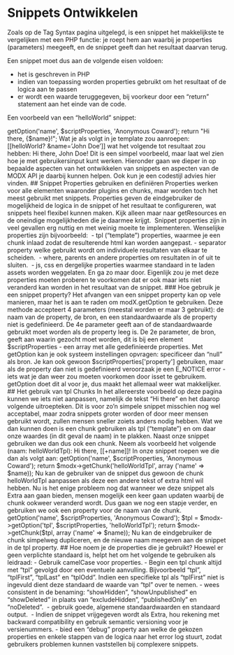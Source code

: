 # Snippets Ontwikkelen

Zoals op de Tag Syntax pagina uitgelegd, is een snippet het makkelijkste te vergelijken met een PHP functie: je roept hem aan waarbij je properties (parameters) meegeeft, en de snippet geeft dan het resultaat daarvan terug.

Een snippet moet dus aan de volgende eisen voldoen:
- het is geschreven in PHP
- indien van toepassing worden properties gebruikt om het resultaat of de logica aan te passen
- er wordt een waarde teruggegeven, bij voorkeur door een “return” statement aan het einde van de code.

Een voorbeeld van een “helloWorld” snippet:

<?php
$name = $modx->getOption('name', $scriptProperties, 'Anonymous Coward');
return "Hi there, {$name}!";

Wat je als volgt in je template zou aanroepen:

[[helloWorld? &name=’John Doe’]]

wat het volgende tot resultaat zou hebben:

Hi there, John Doe!

Dit is een simpel voorbeeld, maar laat wel zien hoe je met gebruikersinput kunt werken.

Hieronder gaan we dieper in op bepaalde aspecten van het ontwikkelen van snippets en aspecten van de MODX API je daarbij kunnen helpen. Ook kun je een codestijl advies hier vinden.

## Snippet Properties gebruiken en definiëren
Properties werken voor alle elementen waaronder plugins en chunks, maar worden toch het meest gebruikt met snippets. Properties geven de eindgebruiker de mogelijkheid de logica in de snippet of het resultaat te configureren, wat snippets heel flexibel kunnen maken. Kijk alleen maar naar getResources en de oneindige mogelijkheden die je daarmee krijgt. 

Snippet properties zijn in veel gevallen erg nuttig en met weinig moeite te implementeren. Wenselijke properties zijn bijvoorbeeld: 
- tpl (“template”) properties, waarmee je een chunk inlaad zodat de resulterende html kan worden aangepast.
- separator property welke gebruikt wordt om individuele resultaten van elkaar te scheiden. 
- where, parents en andere properties om resultaten in of uit te sluiten. 
- js, css en dergelijke properties waarmee standaard in te laden assets worden weggelaten.
En ga zo maar door. Eigenlijk zou je met deze properties moeten proberen te voorkomen dat er ook maar iets niet veranderd kan worden in het resultaat van de snippet.

### Hoe gebruik je een snippet property?
Het afvangen van een snippet property kan op vele manieren, maar het is aan te raden om modX.getOption te gebruiken. Deze methode accepteert 4 parameters (meestal worden er maar 3 gebruikt): de naam van de property, de bron, en een standaardwaarde als de property niet is gedefinieerd. De 4e parameter geeft aan of de standaardwaarde gebruikt moet worden als de property leeg is. De 2e parameter, de bron, geeft aan waarin gezocht moet worden, dit is bij een element $scriptProperties - een array met alle gedefinieerde properties. Met getOption kan je ook systeem instellingen opvragen: specificeer dan “null” als bron.

Je kan ook gewoon $scriptProperties['property'] gebruiken, maar als de property dan niet is gedefinieerd veroorzaak je een E_NOTICE error - iets wat je dan weer zou moeten voorkomen door isset te gebruikem. getOption doet dit al voor je, dus maakt het allemaal weer wat makkelijker.

## Het gebruik van tpl Chunks
In het allereerste voorbeeld op deze pagina kunnen we iets niet aanpassen, namelijk de tekst “Hi there” en het daarop volgende uitroepteken. Dit is voor zo’n simpele snippet misschien nog wel acceptabel, maar zodra snippets groter worden of door meer mensen gebruikt wordt, zullen mensen sneller zoiets anders nodig hebben.

Wat we dan kunnen doen is een chunk gebruiken als tpl (“template”) en om daar onze waardes (in dit geval de naam) in te plakken.

Naast onze snippet gebruiken we dan dus ook een chunk. Neem als voorbeeld het volgende (naam: helloWorldTpl):

Hi there, [[+name]]!

In onze snippet roepen we die dan als volgt aan:

<?php
$name = $modx->getOption('name', $scriptProperties, 'Anonymous Coward');
return $modx->getChunk('helloWorldTpl', array ('name' => $name));

Nu kan de gebruiker van de snippet dus gewoon de chunk helloWorldTpl aanpassen als deze een andere tekst of extra html wil hebben. Nu is het enige probleem nog dat wanneer we deze snippet als Extra aan gaan bieden, mensen mogelijk een keer gaan updaten waarbij de chunk ookweer veranderd wordt. Dus gaan we nog een stapje verder, en gebruiken we ook een property voor de naam van de chunk.

<?php
$name = $modx->getOption('name', $scriptProperties, 'Anonymous Coward');
$tpl = $modx->getOption('tpl', $scriptProperties, 'helloWorldTpl');
return $modx->getChunk($tpl, array ('name' => $name));

Nu kan de eindgebruiker de chunk simpelweg dupliceren, en de nieuwe naam meegeven aan de snippet in de tpl property.

## Hoe noem je de properties die je gebruikt?
Hoewel er geen verplichte standaard is, helpt het om het volgende te gebruiken als leidraad:

- Gebruik camelCase voor properties.
- Begin een tpl chunk altijd met “tpl” gevolgd door een eventuele aanvulling. Bijvoorbeeld “tpl”, “tplFirst”, “tplLast” en “tplOdd”. Indien een specifieke tpl als “tplFirst” niet is ingevuld dient deze standaard de waarde van “tpl” over te nemen.
- wees consistent in de benaming: “showHidden”, “showUnpublished” en “showDeleted” in plaats van “excludeHidden”, “publishedOnly” en “noDeleted”. 
- gebruik goede, algemene standaardwaarden en standaard output. 
- Indien de snippet vrijgegeven wordt als Extra, hou rekening met backward compatibility en gebruik semantic versioning voor je versienummers.
- bied een “debug” property aan welke de gekozen properties en enkele stappen van de logica naar het error log stuurt, zodat gebruikers problemen kunnen vaststellen bij complexere snippets. 